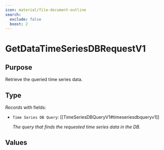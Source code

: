```yaml
---
icon: material/file-document-outline
search:
  exclude: false
  boost: 2
---
```


# GetDataTimeSeriesDBRequestV1

## Purpose

<!-- --8<-- [start:purpose] -->
Retrieve the queried time series data.
<!-- --8<-- [end:purpose] -->

## Type

<!-- --8<-- [start:type] -->
<div class="type" markdown>

*Records* with fields:

- `Time Series DB Query`: [[TimeSeriesDBQueryV1#timeseriesdbqueryv1]]

  *The query that finds the requested time series data in the DB.*

</div>
<!-- --8<-- [end:type] -->

## Values


